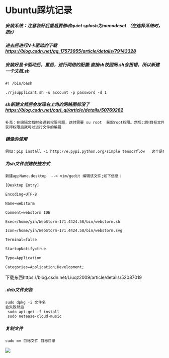 # Ubuntu踩坑记录

#####  安装系统：注意装好后重启要修改*quiet splash*为nomodeset （在选择系统时，按e)

##### 进去后进行N卡驱动的下载  https://blog.csdn.net/qq_17573955/article/details/79143328  

##### 安装好显卡驱动后，重启，进行网络的配置:直接sh校园网.sh会报错，所以新建一个文档.sh

```txt
#! /bin/bash

./rjsupplicant.sh -u account -p password -d 1
```



##### sh新建文档后会发现右上角的网络图标没了 https://blog.csdn.net/carl_qi/article/details/50769282

```txt
补充：在编辑文档时会遇到权限问题，这时需要 su root  获取root权限。然后cd到目标文件目录。sudo chmod +w Networkd....
获得权限后就可以进行文件的编辑
```

##### 镜像的使用

```txt
例如：pip install -i http://e.pypi.python.org/simple tensorflow   这个是使用的清华大学打镜像
```

##### 为sh文件创建快捷方式

```txt
新建appName.desktop  --> vim/gedit 编辑该文件;如下信息：

[Desktop Entry]

Encoding=UTF-8

Name=webstorm

Comment=webstorm IDE

Exec=/home/yin/WebStorm-171.4424.58/bin/webstorm.sh

Icon=/home/yin/WebStorm-171.4424.58/bin/webstorm.svg

Terminal=false

StartupNotify=true

Type=Application

Categories=Application;Development;


```

下载东西https://blog.csdn.net/Liuqz2009/article/details/52087019

##### .deb文件安装

```txt
sudo dpkg -i 文件名
会失败然后
 sudo apt-get -f install
 sudo netease-cloud-music
```

##### 复制文件

```txt
sudo mv 目标文件 目标目录  
```

![](https://images2015.cnblogs.com/blog/16576/201607/16576-20160710222051796-1907038675.png)

